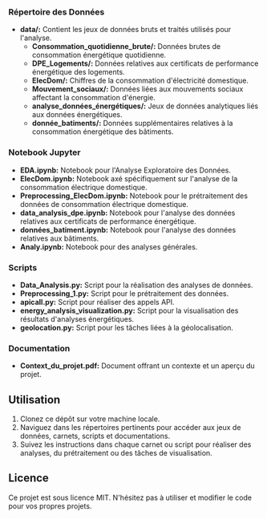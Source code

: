 

### Répertoire des Données

- **data/:** Contient les jeux de données bruts et traités utilisés pour l'analyse.
  - **Consommation_quotidienne_brute/:** Données brutes de consommation énergétique quotidienne.
  - **DPE_Logements/:** Données relatives aux certificats de performance énergétique des logements.
  - **ElecDom/:** Chiffres de la consommation d'électricité domestique.
  - **Mouvement_sociaux/:** Données liées aux mouvements sociaux affectant la consommation d'énergie.
  - **analyse_données_énergétiques/:** Jeux de données analytiques liés aux données énergétiques.
  - **donnée_batiments/:** Données supplémentaires relatives à la consommation énergétique des bâtiments.

### Notebook Jupyter

- **EDA.ipynb:** Notebook pour l'Analyse Exploratoire des Données.
- **ElecDom.ipynb:** Notebook axé spécifiquement sur l'analyse de la consommation électrique domestique.
- **Preprocessing_ElecDom.ipynb:** Notebook pour le prétraitement des données de consommation électrique domestique.
- **data_analysis_dpe.ipynb:** Notebook pour l'analyse des données relatives aux certificats de performance énergétique.
- **données_batiment.ipynb:** Notebook pour l'analyse des données relatives aux bâtiments.
- **Analy.ipynb:** Notebook pour des analyses générales.

### Scripts

- **Data_Analysis.py:** Script pour la réalisation des analyses de données.
- **Preprocessing_1.py:** Script pour le prétraitement des données.
- **apicall.py:** Script pour réaliser des appels API.
- **energy_analysis_visualization.py:** Script pour la visualisation des résultats d'analyses énergétiques.
- **geolocation.py:** Script pour les tâches liées à la géolocalisation.

### Documentation

- **Context_du_projet.pdf:** Document offrant un contexte et un aperçu du projet.

## Utilisation

1. Clonez ce dépôt sur votre machine locale.
2. Naviguez dans les répertoires pertinents pour accéder aux jeux de données, carnets, scripts et documentations.
3. Suivez les instructions dans chaque carnet ou script pour réaliser des analyses, du prétraitement ou des tâches de visualisation.


## Licence

Ce projet est sous licence MIT. N'hésitez pas à utiliser et modifier le code pour vos propres projets.

